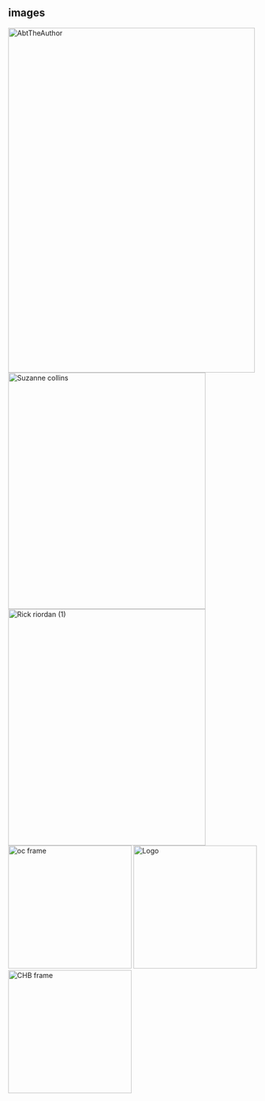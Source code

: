 ## images
<img width="500" height="700" alt="AbtTheAuthor" src="https://github.com/user-attachments/assets/64ce3ff2-ba93-4eb8-9c02-a513f1956e7f" />
<img width="400" height="480" alt="Suzanne collins" src="https://github.com/user-attachments/assets/ed1ba197-2a9d-4553-9dd4-5a7f131161ed" />
<img width="400" height="480" alt="Rick riordan (1)" src="https://github.com/user-attachments/assets/2b36b3d7-95b7-464d-8cc7-cbdacaf5759f" />
<img width="250" height="250" alt="oc frame" src="https://github.com/user-attachments/assets/06e23cc6-52ad-4416-a459-67bd3155b9ba" />
<img width="250" height="250" alt="Logo" src="https://github.com/user-attachments/assets/86201934-a1e3-4bd2-b1dd-3202578c10f8" />
<img width="250" height="250" alt="CHB frame" src="https://github.com/user-attachments/assets/6509a7ab-7c0f-4c59-bf1c-1a61e0827faa" />
